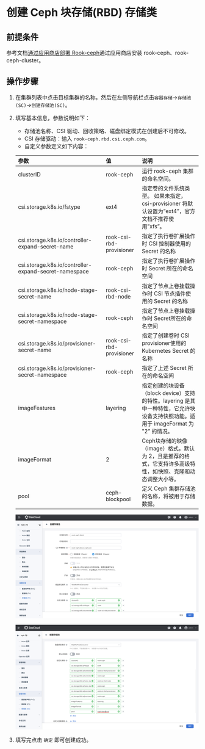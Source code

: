 # 创建 Ceph 块存储(RBD) 存储类

## 前提条件

参考文档[通过应用商店部署 Rook-ceph](rook-ceph.md)通过应用商店安装 rook-ceph、rook-ceph-cluster。

## 操作步骤

1. 在集群列表中点击目标集群的名称，然后在左侧导航栏点击`容器存储`->`存储池(SC)`->`创建存储池(SC)`。

2. 填写基本信息，参数说明如下：

    - 存储池名称、CSI 驱动、回收策略、磁盘绑定模式在创建后不可修改。
    - CSI 存储驱动：输入 `rook-ceph.rbd.csi.ceph.com`。
    - 自定义参数定义如下内容：

    | 参数 | 值 | 说明 |
    | --- | --- | --- |
    | clusterID | rook-ceph | 运行 rook-ceph 集群的命名空间。 |
    | csi.storage.k8s.io/fstype | ext4 | 指定卷的文件系统类型。 如果未指定，csi-provisioner 将默认设置为“ext4”，官方文档不推荐使用”xfs”。 |
    | csi.storage.k8s.io/controller-expand-secret-name | rook-csi-rbd-provisioner | 指定了执行卷扩展操作时 CSI 控制器使用的 Secret 的名称 |
    | csi.storage.k8s.io/controller-expand-secret-namespace | rook-ceph | 指定了执行卷扩展操作时 Secret 所在的命名空间 |
    | csi.storage.k8s.io/node-stage-secret-name | rook-csi-rbd-node | 指定了节点上卷挂载操作时 CSI 节点插件使用的 Secret 的名称 |
    | csi.storage.k8s.io/node-stage-secret-namespace | rook-ceph | 指定了节点上卷挂载操作时 Secret所在的命名空间 |
    | csi.storage.k8s.io/provisioner-secret-name | rook-csi-rbd-provisioner | 指定了创建卷时 CSI provisioner使用的Kubernetes Secret 的名称 |
    | csi.storage.k8s.io/provisioner-secret-namespace | rook-ceph | 指定了上述 Secret 所在的命名空间 |
    | imageFeatures | layering | 指定创建的块设备（block device）支持的特性。layering 是其中一种特性，它允许块设备支持快照功能。适用于 imageFormat 为 "2” 的情况。 |
    | imageFormat | 2 | Ceph块存储的映像（image）格式，默认为 2，且是推荐的格式，它支持许多高级特性，如快照、克隆和动态调整大小等。 |
    | pool | ceph-blockpool | 定义 Ceph 集群存储池的名称，将被用于存储数据。 |

    ![block01](../images/block01.png)

    ![block02](../images/block02.png)

3. 填写完点击 `确定` 即可创建成功。
